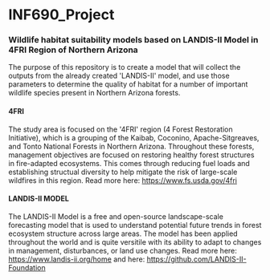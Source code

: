 # INF690_Project
### Wildlife habitat suitability models based on LANDIS-II Model in 4FRI Region of Northern Arizona


The purpose of this repository is to create a model that will collect the outputs from the already created 'LANDIS-II' model, and use those parameters to determine the quality of habitat for a number of important wildlife species present in Northern Arizona forests. 

#### 4FRI 
The study area is focused on the '4FRI' region (4 Forest Restoration Initiative), which is a grouping of the Kaibab, Coconino, Apache-Sitgreaves, and Tonto National Forests in Northern Arizona. Throughout these forests, management objectives are focused on restoring healthy forest structures in fire-adapted ecosystems. This comes through reducing fuel loads and establishing structual diversity to help mitigate the risk of large-scale wildfires in this region. Read more here: https://www.fs.usda.gov/4fri 

#### LANDIS-II MODEL
The LANDIS-II Model is a free and open-source landscape-scale forecasting model that is used to understand potential future trends in forest ecosystem structure across large areas. The model has been applied throughout the world and is quite versitile with its ability to adapt to changes in management, disturbances, or land use changes. Read more here: https://www.landis-ii.org/home and here: https://github.com/LANDIS-II-Foundation 

